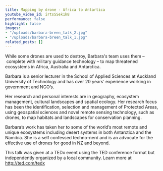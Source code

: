 ```yaml
---
title: Mapping by drone - Africa to Antartica
youtube_video_id: irtsSSek1k8
performance: false
highlight: false
images:
- "/uploads/barbara-breen_talk_2.jpg"
- "/uploads/barbara-breen_talk_1.jpg"
related_posts: []
---
```


While some drones are used to destroy, Barbara's team uses them – complete with military guidance technology – to map threatened ecosystems in Africa, Australia and Antarctica.

Barbara is a senior lecturer in the School of Applied Sciences at Auckland University of Technology and has over 20 years’ experience working in government and NGO’s.

Her research and personal interests are in geography, ecosystem management, cultural landscapes and spatial ecology. Her research focus has been the identification, selection and management of Protected Areas, using geospatial sciences and novel remote sensing technology, such as drones, to map habitats and landscapes for conservation planning.

Barbara’s work has taken her to some of the world’s most remote and unique ecosystems including desert systems in both Antarctica and the Namibia. She is a self confessed techno-nerd and is an advocate for the effective use of drones for good in NZ and beyond.

This talk was given at a TEDx event using the TED conference format but independently organized by a local community. Learn more at http://ted.com/tedx
